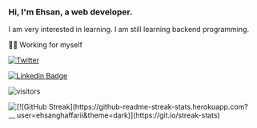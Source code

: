 ### Hi, I'm Ehsan, a web developer.

I am very interested in learning. I am still learning backend programming.

👨‍💻 Working for myself

<!-- #### My Personal Website

<a href="https://ehsanghaffarii.ir">
  <img style="max-width:50px !important;" src="https://ehsanghaffarii.ir/img/favicon.ico" alt="ehsan ghaffarii personal website" />
</a> -->
<p>
  <a href="https://twitter.com/ehsanghaffarii">
    <img alt="Twitter" src="https://img.shields.io/twitter/follow/ehsanghaffarii">
  </a>
  
  [![Linkedin Badge](https://img.shields.io/badge/-Ehsanghaffarii-blue?style=flat-square&logo=Linkedin&logoColor=white&link=https://www.linkedin.com/in/ehsanghaffarii/)](https://www.linkedin.com/in/ehsanghaffarii/)


</p>

 ![visitors](https://visitor-badge.glitch.me/badge?page_id=ehsanghaffarii.visitor-badge)

<div style="display: flex">
<a href="https://github.com/ehsanghaffarii">
  <img align="center" src="https://github-readme-stats.vercel.app/api?username=ehsanghaffarii&count_private=true" /> 
</a>
 <a width:"200">
 [![GitHub Streak](https://github-readme-streak-stats.herokuapp.com?user=ehsanghaffarii&theme=dark)](https://git.io/streak-stats)
  </a>
</div>
